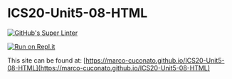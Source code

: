 # ICS20-Unit5-08-HTML


[![GitHub's Super Linter](https://github.com/marco-cuconato/ICS20-Unit5-08-HTML/workflows/GitHub's%20Super%20Linter/badge.svg)](https://github.com/marco-cuconato/ICS20-Unit5-08-HTML/actions)

[![Run on Repl.it](https://repl.it/badge/github/marco-cuconato/ICS20-Unit5-08-HTML)](https://repl.it/github/marco-cuconato/ICS20-Unit5-08-HTML)

This site can be found at: [https://marco-cuconato.github.io/ICS20-Unit5-08-HTML](https://marco-cuconato.github.io/ICS20-Unit5-08-HTML)
